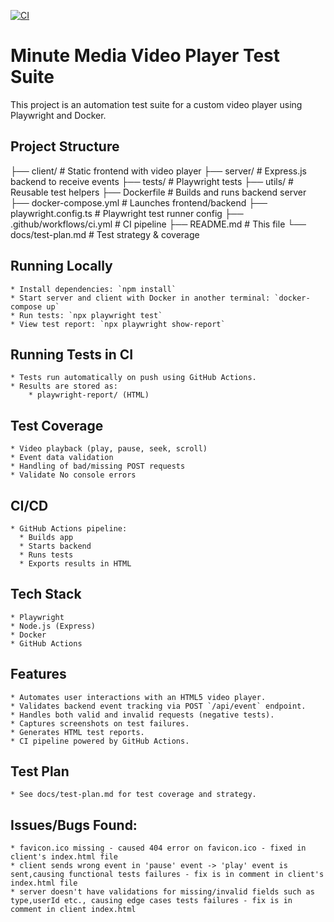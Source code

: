 [![CI](https://github.com/zevikn/minute-tests/actions/workflows/ci.yml/badge.svg)](https://github.com/zevikn/minute-tests/actions/workflows/ci.yml)

# Minute Media Video Player Test Suite

This project is an automation test suite for a custom video player using Playwright and Docker.

## Project Structure
├── client/              	 # Static frontend with video player
├── server/              	 # Express.js backend to receive events
├── tests/               	 # Playwright tests
├── utils/               	 # Reusable test helpers
├── Dockerfile           	 # Builds and runs backend server
├── docker-compose.yml   	 # Launches frontend/backend
├── playwright.config.ts 	 # Playwright test runner config
├── .github/workflows/ci.yml # CI pipeline
├── README.md            	 # This file
└── docs/test-plan.md    	 # Test strategy & coverage

## Running Locally
	* Install dependencies: `npm install`
	* Start server and client with Docker in another terminal: `docker-compose up`
	* Run tests: `npx playwright test`
	* View test report: `npx playwright show-report`	

## Running Tests in CI
	* Tests run automatically on push using GitHub Actions.
	* Results are stored as:
		* playwright-report/ (HTML)
		
## Test Coverage
	* Video playback (play, pause, seek, scroll)
	* Event data validation
	* Handling of bad/missing POST requests
	* Validate No console errors

## CI/CD
	* GitHub Actions pipeline:
	  * Builds app
	  * Starts backend
	  * Runs tests
	  * Exports results in HTML
	  
## Tech Stack
	* Playwright
	* Node.js (Express)
	* Docker
	* GitHub Actions

## Features
	* Automates user interactions with an HTML5 video player.
	* Validates backend event tracking via POST `/api/event` endpoint.
	* Handles both valid and invalid requests (negative tests).
	* Captures screenshots on test failures.
	* Generates HTML test reports.
	* CI pipeline powered by GitHub Actions.
	
## Test Plan	
	* See docs/test-plan.md for test coverage and strategy.

## Issues/Bugs Found:
	* favicon.ico missing - caused 404 error on favicon.ico - fixed in client's index.html file
	* client sends wrong event in 'pause' event -> 'play' event is sent,causing functional tests failures - fix is in comment in client's index.html file
	* server doesn't have validations for missing/invalid fields such as type,userId etc., causing edge cases tests failures - fix is in comment in client index.html

